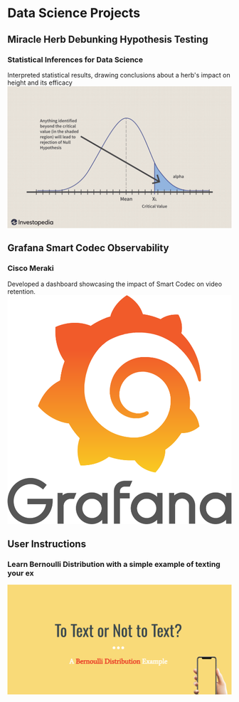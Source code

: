 # Data Science Projects


## Miracle Herb Debunking Hypothesis Testing 
### Statistical Inferences for Data Science
Interpreted statistical results, drawing conclusions about a herb's impact on height and its efficacy
[![Hypothesis Testing](/assets/img/Htesting.png)](https://github.com/naseebafaiza/miracle-herb)

## Grafana Smart Codec Observability
### Cisco Meraki
Developed a dashboard showcasing the impact of Smart Codec on video retention.
[![MV Cameras](/assets/img/Grafana_logo.svg.png)](https://meraki.cisco.com/products/smart-cameras/)

## User Instructions
### Learn Bernoulli Distribution with a simple example of texting your ex
[![Bernoulli Distribution](/assets/img/Text.png)](https://github.com/naseebafaiza/naseebafaiza.github.io/raw/main/User_Instructions.pdf)